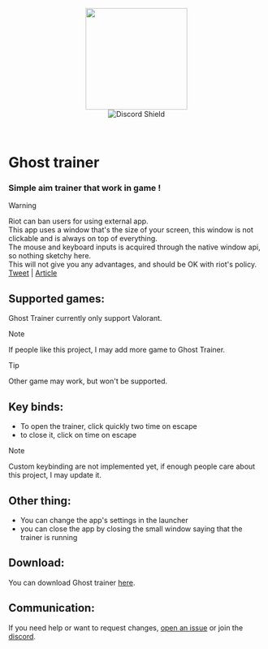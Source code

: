 <p align="center">
  <img height="200" src="https://github.com/tbvns/GhostTrainer/assets/69420062/f5d820bb-8116-46f0-b553-8712275567d0">
  <br/>
  <img src="https://discord.com/api/guilds/721746963938148494/widget.png?style=shield" alt="Discord Shield"/>  
</p>
<br/>





# Ghost trainer
### Simple aim trainer that work in game !

> [!Warning]
> Riot can ban users for using external app. <br/>
> This app uses a window that's the size of your screen, this window is not clickable and is always on top of everything. <br/>
> The mouse and keyboard inputs is acquired through the native window api, so nothing sketchy here. <br/>
> This will not give you any advantages, and should be OK with riot's policy. <br/>
> [Tweet](https://x.com/VALORANT/status/1539728676815642624) | [Article](https://www.riotgames.com/en/DevRel/valorant-api-launch?linkId=100000132045457)

## Supported games:
Ghost Trainer currently only support Valorant.

> [!Note]
> If people like this project, I may add more game to Ghost Trainer.

> [!Tip]
> Other game may work, but won't be supported.

## Key binds:
- To open the trainer, click quickly two time on escape
- to close it, click on time on escape
> [!Note]
> Custom keybinding are not implemented yet, if enough people care about this project, I may update it.

## Other thing:
- You can change the app's settings in the launcher
- you can close the app by closing the small window saying that the trainer is running

## Download:
You can download Ghost trainer [here](https://github.com/tbvns/GhostTrainer/releases/latest).

## Communication:
If you need help or want to request changes, [open an issue](https://github.com/tbvns/GhostTrainer/issues/new) or join the [discord](https://discord.gg/Vh8QAMq6BY).

